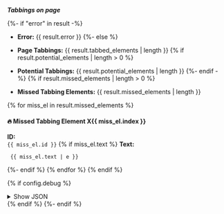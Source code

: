 ***Tabbings on page***

{%- if "error" in result -%}
- **Error:** {{ result.error }}
{%- else %}

- **Page Tabbings:** {{ result.tabbed_elements | length }}
{% if result.potential_elements | length > 0 %}
- **Potential Tabbings:** {{ result.potential_elements | length }}
{%- endif -%}
{% if result.missed_elements | length > 0 %}
- **Missed Tabbing Elements:** {{ result.missed_elements | length }}

{% for miss_el in result.missed_elements %}
#### 🔥 Missed Tabbing Element X{{ miss_el.index }}

**ID:**    
`{{ miss_el.id }}`
{% if miss_el.text %}
**Text:**
```plaintext
 {{ miss_el.text | e }}
```
{%- endif %}
{% endfor %}
{% endif %}



{% if config.debug %}
<section>
<details>
<summary>Show JSON</summary>

```json
{{ result | tojson(indent=2) }}
```

</details>
</section>
{% endif %}
{%- endif %}
